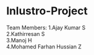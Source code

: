 # Inlustro-Project
Team Members:
1.Ajay Kumar S<br>
2.Kathirresan S<br>
3.Manoj H<br>
4.Mohamed Farhan Hussian Z
